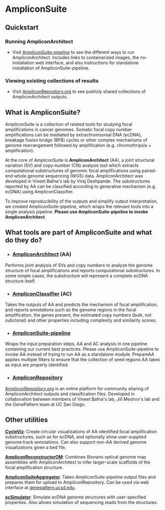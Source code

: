 # AmpliconSuite

## Quickstart
### Running AmpliconArchitect
- Visit [AmpliconSuite-pipeline](https://github.com/AmpliconSuite/AmpliconSuite-pipeline) to see the different ways to run AmpliconArchitect. Includes links to containerized images, the no-installation web interface, and also instructions for standalone installation of AmpliconSuite-pipeline.

### Viewing existing collections of results
- Visit [AmpliconRepository.org](https://ampliconrepository.org) to see publicly shared collections of AmpliconArchitect outputs.

## What is AmpliconSuite?
AmpliconSuite is a collection of related tools for studying focal amplifications in cancer genomes. Somatic focal copy number amplifications can be mediated by extrachromsomal DNA (ecDNA), breakage fusion bridge (BFB) cycles or other complex mechanisms of genome rearrangement followed by amplification (e.g. chromothripsis + amplification).

At the core of AmpliconSuite is **AmpliconArchitect** (AA), a joint structural variation (SV) and copy-number (CN) analysis tool which extracts computational substructures of genomic focal amplifications using paired-end whole genome sequencing (WGS) data. AmpliconArchitect was developed in Vineet Bafna's lab by Viraj Deshpande. The substructures reported by AA can be classified according to generative mechanism (e.g. ecDNA) using AmpliconClassifier.

To improve reproducibility of the outputs and simplify output interpretation, we created AmpliconSuite-pipeline, which wraps the relevant tools into a single analysis pipeline. **Please use AmpliconSuite-pipeline to invoke AmpliconArchitect**.

## What tools are part of AmpliconSuite and what do they do?
- ### [AmpliconArchitect](https://github.com/AmpliconSuite/AmpliconArchitect) (AA)
Performs joint analysis of SVs and copy numbers to analyze the genome structure of focal amplifications and reports computational substructures. In some simple cases, the substructure will represent a complete ecDNA structure itself.

- ### [AmpliconClassifier](https://github.com/AmpliconSuite/AmpliconClassifier) (AC)
Takes the outputs of AA and predicts the mechanism of focal amplification, and reports annotations such as the genome regions in the focal amplification, the genes present, the estimated copy numbers (bulk, not subclonal) and other properties including complexity and similarity scores.

- ### [AmpliconSuite-pipeline](https://github.com/AmpliconSuite/AmpliconSuite-pipeline)
Wraps the input preparation steps, AA and AC analysis in one pipeline containing our current best practices. Please use AmpliconSuite-pipeline to invoke AA instead of trying to run AA as a standalone module. PrepareAA applies multiple filters to ensure that the collection of seed regions AA takes as input are properly identified.

- ### [AmpliconRepository](https://github.com/AmpliconSuite/AmpliconRepository)
[AmpliconRepository.org](https://ampliconrepository.org) is an online platform for community sharing of AmpliconArchitect outputs and classification files. Developed in collaboration between members of Vineet Bafna's lab, Jill Mesirov's lab and the GenePattern team at UC San Diego.

## Other utilities
**[CycleViz](https://github.com/AmpliconSuite/CycleViz)**: Create circular visualizations of AA-identified focal amplification substructures, such as for ecDNA, and optionally show user-supplied genome track annotations. Can also support non-AA derived genome visualizations given a bed file.

**[AmpliconReconstructorOM](https://github.com/AmpliconSuite/AmpliconReconstructorOM)**: Combines Bionano optical genome map assemblies with AmpliconArchitect to infer larger-scale scaffolds of the focal amplification structure.

**[AmpliconSuiteAggregator](https://github.com/AmpliconSuite/AmpliconSuiteAggregator)**: Takes AmpliconSuite-pipeline output files and prepares them for upload to AmpliconRepository. Can be used via web interface at [genepattern.ucsd.edu](https://genepattern.ucsd.edu/gp/pages/login.jsf).

**[ecSimulator](https://github.com/AmpliconSuite/ecSimulator)**: Simulate ecDNA genome structures with user-specified properties. Also allows simulation of sequencing reads from the structures.

